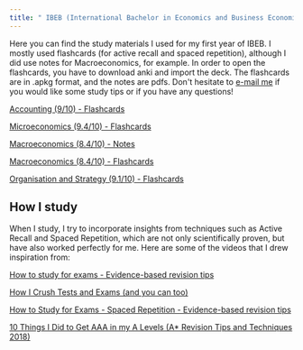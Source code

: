 ```yaml
---
title: " IBEB (International Bachelor in Economics and Business Economics)"
---
```


Here you can find the study materials I used for my first year of IBEB. I mostly used flashcards (for active recall and spaced repetition), although I did use notes for Macroeconomics, for example. In order to open the flashcards, you have to download anki and import the deck. The flashcards are in .apkg format, and the notes are pdfs. Don't hesitate to [e-mail me](mailto:598499fd@eur.nl) if you would like some study tips or if you have any questions! 

[Accounting (9/10) - Flashcards](https://liveeur-my.sharepoint.com/:u:/g/personal/598499fd_eur_nl/EZfmCEhFTaFFisHLxJ4aMyABssQzWdznPHy01IaH43Mx3A?e=CKIfYI) 

[Microeconomics (9.4/10) - Flashcards](https://liveeur-my.sharepoint.com/:u:/g/personal/598499fd_eur_nl/EQ7pSyboq7VBsxSWLOsp4z0BPY90_fif1nUJ0XhZcFtrhw?e=5KJUhy)

[Macroeconomics (8.4/10) - Notes](https://liveeur-my.sharepoint.com/:b:/g/personal/598499fd_eur_nl/EcfojujkjcxArx3dhZW36OkBRUoNNI92mtcj9Mw2OlRg7g?e=3co5F0) 

[Macroeconomics (8.4/10) - Flashcards](https://liveeur-my.sharepoint.com/:u:/g/personal/598499fd_eur_nl/Ea96R7HnmOdKrOO7ES_-WuEBTApN779cPaOl8KaDLVIXQQ?e=Inb63b)

[Organisation and Strategy (9.1/10) - Flashcards](https://liveeur-my.sharepoint.com/:u:/g/personal/598499fd_eur_nl/Ebq1s0Dr8GlDr0KnumxL4ScB7OoqPbk6pj-XIp_e9g1kjg?e=3rnKYe)


## How I study 

When I study, I try to incorporate insights from techniques such as Active Recall and Spaced Repetition, which are not only scientifically proven, but have also worked perfectly for me. Here are some of the videos that I drew inspiration from:

[How to study for exams - Evidence-based revision tips](https://www.youtube.com/watch?v=ukLnPbIffxE)

[How I Crush Tests and Exams (and you can too)](https://www.youtube.com/watch?v=0VvWx_i-0Z4&list=PL1lI1bOwRPjzgXlUp_EeDPpki6SJV4adf&index=3)

[How to Study for Exams - Spaced Repetition - Evidence-based revision tips](https://www.youtube.com/watch?v=Z-zNHHpXoMM&list=PL1lI1bOwRPjzgXlUp_EeDPpki6SJV4adf&index=85)

[10 Things I Did to Get AAA in my A Levels (A* Revision Tips and Techniques 2018)](https://www.youtube.com/watch?v=_c2u--KkoqI&list=PL1lI1bOwRPjzgXlUp_EeDPpki6SJV4adf&index=32)
